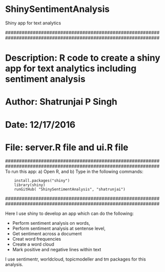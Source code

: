 # ShinySentimentAnalysis
Shiny app for text analytics


################################################################################################################
# Description: R code to create a shiny app for text analytics including sentiment analysis ####################
# Author: Shatrunjai P Singh                                                                ####################
# Date: 12/17/2016                                                                          ####################
# File: server.R file  and ui.R file                                                        ####################
################################################################################################################
To run this app:
  a) Open R, and
  b) Type in the following commands:

        install.packages("shiny")
        library(shiny)
        runGitHub( "ShinySentimentAnalysis", "shatrunjai") 
 
################################################################################################################ 
        
Here I use shiny to develop an app which can do the following:
- Perform sentiment analysis on words,
- Perform sentiment analysis at sentense level,
- Get sentiment across a document
- Creat word frequencies
- Create a word cloud
- Mark positive and negative lines within text


I use sentimentr, worldcloud, topicmodeller and tm packages for this analysis.

